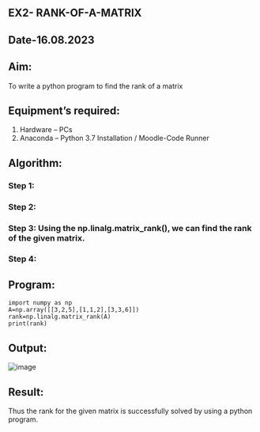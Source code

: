 ## EX2- RANK-OF-A-MATRIX
## Date-16.08.2023
## Aim:
To write a python program to find the rank of a matrix
## Equipment’s required:
1. 	Hardware – PCs
2. 	Anaconda – Python 3.7 Installation / Moodle-Code Runner
## Algorithm:
### Step 1: 
### Step 2: 
### Step 3: Using the np.linalg.matrix_rank(), we can find the rank of the given matrix.
### Step 4: 
## Program:
```
import numpy as np
A=np.array([[3,2,5],[1,1,2],[3,3,6]])
rank=np.linalg.matrix_rank(A)
print(rank)
```
## Output:
![image](https://github.com/Kishorekumar22060/RANK-OF-A-MATRIX/assets/141472136/a07b25c6-e39f-464c-9f0f-01a3a7b5bb9d)

## Result:
Thus the rank for the given matrix is successfully solved by  using a python program.

